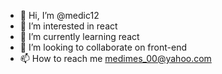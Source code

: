 - 👋 Hi, I’m @medic12
- 👀 I’m interested in react
- 🌱 I’m currently learning react
- 💞️ I’m looking to collaborate on front-end
- 📫 How to reach me medimes_00@yahoo.com

<!---
medic12/medic12 is a ✨ special ✨ repository because its `README.md` (this file) appears on your GitHub profile.
You can click the Preview link to take a look at your changes.
--->
